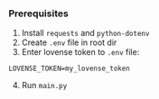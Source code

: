 ### Prerequisites
1. Install `requests` and `python-dotenv`
2. Create `.env` file in root dir
3. Enter lovense token to `.env` file:
```
LOVENSE_TOKEN=my_lovense_token
```
4. Run `main.py`
